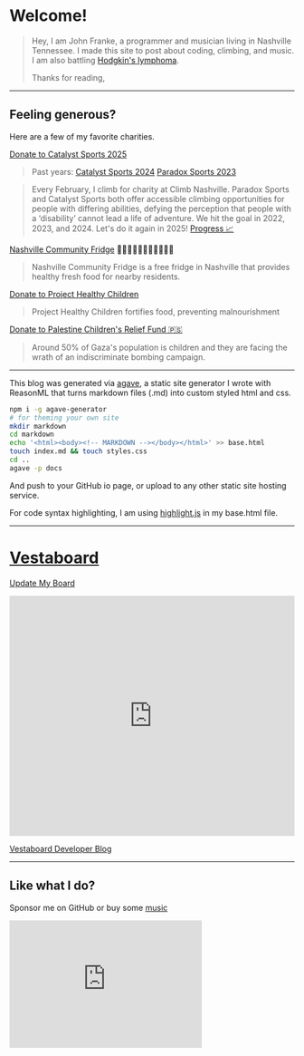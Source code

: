 # Welcome!

> Hey, I am John Franke, a programmer and musician living in Nashville Tennessee.
> I made this site to post about coding, climbing, and music. I am also battling [Hodgkin's lymphoma](blog/cancer/). 
> 
> Thanks for reading,

---

## Feeling generous? 

Here are a few of my favorite charities.

[Donate to Catalyst Sports 2025](https://p2p.onecause.com/challengeforaccess2025/john-franke)

> Past years:
> [Catalyst Sports 2024](https://www.mightycause.com/story/Qw3r4g)
> [Paradox Sports 2023](https://paradoxsports.salsalabs.org/paradoxmileclimbnashville2023/p/johnottenlipsfranke/index.html)

> Every February, I climb for charity at Climb Nashville. Paradox Sports and Catalyst Sports both offer accessible climbing opportunities for people with differing abilities, defying the perception that people with a ‘disability’ cannot lead a life of adventure. We hit the goal in 2022, 2023, and 2024. Let's do it again in 2025! [Progress 📈](https://docs.google.com/spreadsheets/d/1wzR7rOHaAEI6hJEl_Jkq6DBeE_NRLKLsFmJtyf-NRf8/edit?gid=0#gid=0)

[Nashville Community Fridge](https://www.instagram.com/nashvillecommunityfridge) 🥕🍉🥑🍅🍇🥝🍍🍊🍌🍈🥭

> Nashville Community Fridge is a free fridge in Nashville that provides healthy fresh food for nearby residents.


[Donate to Project Healthy Children](https://projecthealthychildren.org/)

> Project Healthy Children fortifies food, preventing malnourishment 

[Donate to Palestine Children's Relief Fund 🇵🇸](https://www.pcrf.net/)

> Around 50% of Gaza's population is children and they are facing the wrath of an indiscriminate bombing campaign.

---

This blog was generated via [agave](https://github.com/jottenlips/agave), a static site generator I wrote with ReasonML that turns markdown files (.md) into custom styled html and css.

```bash
npm i -g agave-generator
# for theming your own site
mkdir markdown
cd markdown
echo '<html><body><!-- MARKDOWN --></body></html>' >> base.html
touch index.md && touch styles.css
cd ..
agave -p docs
```

And push to your GitHub io page, or upload to any other static site hosting service.

For code syntax highlighting, I am using [highlight.js](https://highlightjs.org/) in my base.html file.

---

# [Vestaboard](https://www.vestaboard.com/)

[Update My Board](https://vb.plus/JOHNFRANKE)

<style>
  iframe.vb {
    border: none;
    width: 100%;
    height: 424px;
  }
  @media (max-width: 600px) {
    iframe.vb {
      width: 340px;
      height: 181px;
    }
  }
</style>

<iframe 
  class="vb"
  src="https://digital.vestaboard.com/599c0a40V4c65V42cdV9b44Veb5045c630f3" 
  scrolling="no">
</iframe>

[Vestaboard Developer Blog](https://docs.vestaboard.com/blog)

---

## Like what I do?

Sponsor me on GitHub or buy some [music](https://ottobahn.bandcamp.com/)

<iframe src="https://github.com/sponsors/jottenlips/card" title="Sponsor jottenlips" height="225" width="340" style="border: 0;"></iframe>

